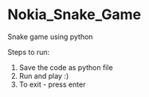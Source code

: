 # Nokia_Snake_Game
Snake game using python

Steps to run:
1. Save the code as python file
2. Run and play :)
3. To exit - press enter
